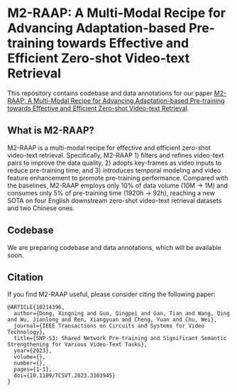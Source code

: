 # M2-RAAP: A Multi-Modal Recipe for Advancing Adaptation-based Pre-training towards Effective and Efficient Zero-shot Video-text Retrieval

This repository contains codebase and data annotations for our paper [M2-RAAP: A Multi-Modal Recipe for Advancing Adaptation-based Pre-training towards Effective and Efficient Zero-shot Video-text Retrieval](https://ieeexplore.ieee.org/document/10214396).

## What is M2-RAAP?

M2-RAAP is a multi-modal recipe for effective and efficient zero-shot video-text retrieval. Specifically, M2-RAAP 1) filters and refines video-text pairs to improve the data quality, 2) adopts key-frames as video inputs to reduce pre-training time, and 3) introduces temporal modeling and video feature enhancement to promote pre-training performance. Compared with the baselines, M2-RAAP employs only 10% of data volume (10M -> 1M) and consumes only 5% of pre-training time (1920h -> 92h), reaching a new SOTA on four English downstream zero-shot video-text retrieval datasets and two Chinese ones.


## Codebase

We are preparing codebase and data annotations, which will be available soon.

## Citation

If you find M2-RAAP useful, please consider citing the following paper:

```
@ARTICLE{10214396,
  author={Dong, Xingning and Guo, Qingpei and Gan, Tian and Wang, Qing and Wu, Jianlong and Ren, Xiangyuan and Cheng, Yuan and Chu, Wei},
  journal={IEEE Transactions on Circuits and Systems for Video Technology}, 
  title={SNP-S3: Shared Network Pre-training and Significant Semantic Strengthening for Various Video-Text Tasks}, 
  year={2023},
  volume={},
  number={},
  pages={1-1},
  doi={10.1109/TCSVT.2023.3303945}
}
```
